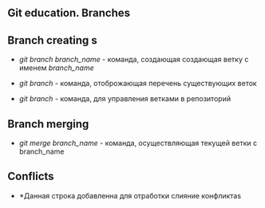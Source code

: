 ## Git education. Branches

## Branch creating s

* *git branch branch_name* - команда, создающая создающая ветку с именем *branch_name*

* *git branch* - команда, отоброжающая перечень существующих веток

* *git branch* - команда, для управления ветками в репозиторий




## Branch merging

* *git merge branch_name* - команда, осуществляющая текущей ветки с branch_name




## Conflicts

* *Данная строка добавленна для отработки слияние конфликтаs





